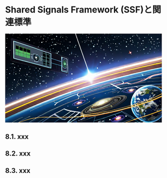 # Shared Signals Framework (SSF)と関連標準

<!-- 画像サンプルとして -->

![thumbnail](./images/thumbnail.png)

## 8.1. xxx

## 8.2. xxx

## 8.3. xxx
